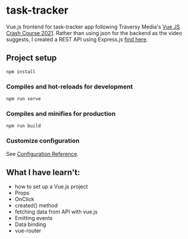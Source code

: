 # task-tracker

Vue.js frontend for task-tracker app following Traversy Media's [Vue JS Crash Course 2021](https://www.youtube.com/watch?v=qZXt1Aom3Cs&t=5698s). Rather than using json for the backend as the video suggests, I created a REST API using Express.js [find here](https://github.com/pearlhamilton/task-tracker-api).

## Project setup
```
npm install
```

### Compiles and hot-reloads for development
```
npm run serve
```

### Compiles and minifies for production
```
npm run build
```

### Customize configuration
See [Configuration Reference](https://cli.vuejs.org/config/).

## What I have learn't: 

- how to set up a Vue.js project
- Props 
- OnClick 
- created() method
- fetching data from API with vue.js
- Emitting events
- Data binding 
- vue-router

